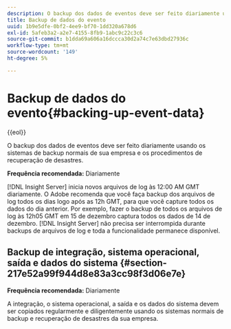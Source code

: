 ```yaml
---
description: O backup dos dados de eventos deve ser feito diariamente usando os sistemas de backup normais de sua empresa e os procedimentos de recuperação de desastres.
title: Backup de dados do evento
uuid: 1b9e5dfe-0bf2-4ee9-bf70-1dd320a678d6
exl-id: 5afeb3a2-a2e7-4155-8fb9-1abc9c22c3c6
source-git-commit: b1dda69a606a16dccca30d2a74c7e63dbd27936c
workflow-type: tm+mt
source-wordcount: '149'
ht-degree: 5%

---
```


# Backup de dados do evento{#backing-up-event-data}

{{eol}}

O backup dos dados de eventos deve ser feito diariamente usando os sistemas de backup normais de sua empresa e os procedimentos de recuperação de desastres.

**Frequência recomendada:** Diariamente

[!DNL Insight Server] inicia novos arquivos de log às 12:00 AM GMT diariamente. O Adobe recomenda que você faça backup dos arquivos de log todos os dias logo após as 12h GMT, para que você capture todos os dados do dia anterior. Por exemplo, fazer o backup de todos os arquivos de log às 12h05 GMT em 15 de dezembro captura todos os dados de 14 de dezembro. [!DNL Insight Server] não precisa ser interrompida durante backups de arquivos de log e toda a funcionalidade permanece disponível.

## Backup de integração, sistema operacional, saída e dados do sistema {#section-217e52a99f944d8e83a3cc98f3d06e7e}

**Frequência recomendada:** Diariamente

A integração, o sistema operacional, a saída e os dados do sistema devem ser copiados regularmente e diligentemente usando os sistemas normais de backup e recuperação de desastres da sua empresa.
